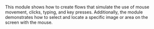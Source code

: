 This module shows how to create flows that simulate the use of mouse movement, clicks, typing, and key presses. Additionally, the module demonstrates how to select and locate a specific image or area on the screen with the mouse.
